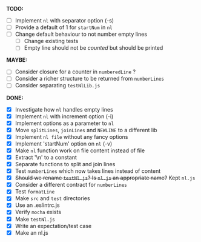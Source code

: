 **TODO:**

- [ ] Implement `nl` with separator option (-s)
- [ ] Provide a default of 1 for `startNum` in `nl`
- [ ] Change default behaviour to not number empty lines
  - [ ] Change existing tests
  - [ ] Empty line should not be _counted_ but should be printed

**MAYBE:**

- [ ] Consider closure for a counter in `numberedLine` ?
- [ ] Consider a richer structure to be returned from `numberLines`
- [ ] Consider separating `testNlLib.js`

**DONE:**

- [x] Investigate how `nl` handles empty lines
- [x] Implement `nl` with increment option (-i)
- [x] Implement options as a parameter to `nl`
- [x] Move `splitLines`, `joinLines` and `NEWLINE` to a different lib
- [x] Implement `nl file` without any fancy options
- [x] Implement 'startNum' option on `nl` (-v)
- [x] Make `nl` function work on file content instead of file
- [x] Extract '\n' to a constant
- [x] Separate functions to split and join lines
- [x] Test `numberLines` which now takes lines instead of content
- [x] ~~Should we rename `testNl.js`? Is `nl.js` an appropriate name?~~ Kept `nl.js`
- [x] Consider a different contract for `numberLines`
- [x] Test `formatLine`
- [x] Make `src` and `test` directories
- [x] Use an .eslintrc.js
- [x] Verify `mocha` exists
- [x] Make `testNl.js`
- [x] Write an expectation/test case
- [x] Make an nl.js

